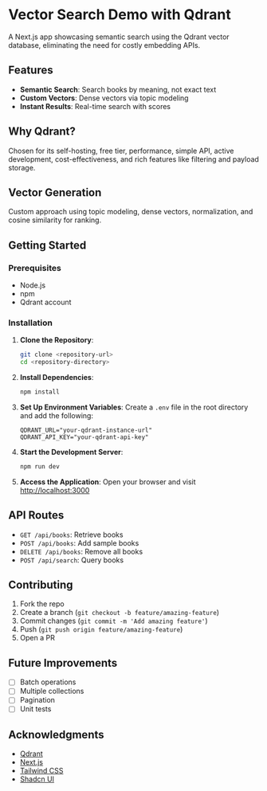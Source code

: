 # Vector Search Demo with Qdrant

A Next.js app showcasing semantic search using the Qdrant vector database, eliminating the need for costly embedding APIs.

## Features

- **Semantic Search**: Search books by meaning, not exact text
- **Custom Vectors**: Dense vectors via topic modeling
- **Instant Results**: Real-time search with scores

## Why Qdrant?

Chosen for its self-hosting, free tier, performance, simple API, active development, cost-effectiveness, and rich features like filtering and payload storage.

## Vector Generation

Custom approach using topic modeling, dense vectors, normalization, and cosine similarity for ranking.

## Getting Started

### Prerequisites

- Node.js
- npm
- Qdrant account

### Installation

1. **Clone the Repository**: 
   ```sh
   git clone <repository-url>
   cd <repository-directory>
   ```

2. **Install Dependencies**: 
   ```sh
   npm install
   ```

3. **Set Up Environment Variables**: 
   Create a `.env` file in the root directory and add the following:
   ```env
   QDRANT_URL="your-qdrant-instance-url"
   QDRANT_API_KEY="your-qdrant-api-key"
   ```

4. **Start the Development Server**: 
   ```sh
   npm run dev
   ```

5. **Access the Application**: 
   Open your browser and visit [http://localhost:3000](http://localhost:3000)

## API Routes

- `GET /api/books`: Retrieve books
- `POST /api/books`: Add sample books
- `DELETE /api/books`: Remove all books
- `POST /api/search`: Query books

## Contributing

1. Fork the repo
2. Create a branch (`git checkout -b feature/amazing-feature`)
3. Commit changes (`git commit -m 'Add amazing feature'`)
4. Push (`git push origin feature/amazing-feature`)
5. Open a PR

## Future Improvements

- [ ] Batch operations
- [ ] Multiple collections
- [ ] Pagination
- [ ] Unit tests

## Acknowledgments

- [Qdrant](https://qdrant.tech/)
- [Next.js](https://nextjs.org/)
- [Tailwind CSS](https://tailwindcss.com/)
- [Shadcn UI](https://ui.shadcn.com/)